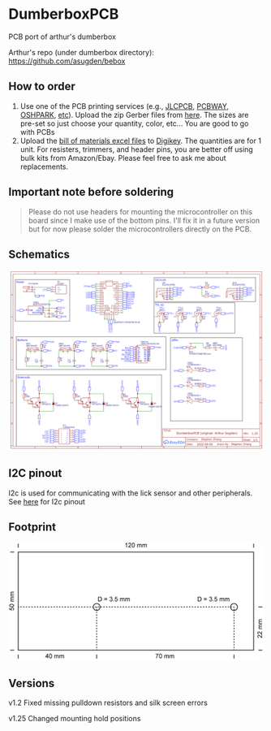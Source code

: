 # DumberboxPCB
 PCB port of arthur's dumberbox
 
 Arthur's repo (under dumberbox directory): https://github.com/asugden/bebox
 
## How to order
1. Use one of the PCB printing services (e.g., [JLCPCB](https://jlcpcb.com/), [PCBWAY](https://www.pcbway.com/), [OSHPARK](https://oshpark.com/), [etc](https://pcbshopper.com/)). Upload the zip Gerber files from [here](https://github.com/xzhang03/DumberboxPCB/tree/main/v1.2). The sizes are pre-set so just choose your quantity, color, etc... You are good to go with PCBs
2. Upload the [bill of materials excel files](https://github.com/xzhang03/DumberboxPCB/tree/main/v1.25) to [Digikey](https://www.digikey.com/en/mylists/). The quantities are for 1 unit. For resisters, trimmers, and header pins, you are better off using bulk kits from Amazon/Ebay. Please feel free to ask me about replacements.

## Important note before soldering
> Please do not use headers for mounting the microcontroller on this board since I make use of the bottom pins. I'll fix it in a future version but for now please solder the microcontrollers directly on the PCB.

## Schematics
![Schematics](https://github.com/xzhang03/DumberboxPCB/blob/main/v1.25/Schematic_DumberboxPCB_2022-09-27.png)

## I2C pinout
I2c is used for communicating with the lick sensor and other peripherals. See [here](https://github.com/xzhang03/NidaqGUI/blob/master/PCBs/I2C_notes/readme.md) for I2c pinout

## Footprint
![Footprint](https://github.com/xzhang03/DumberboxPCB/blob/main/v1.25/board_footprint.png)

## Versions
v1.2 Fixed missing pulldown resistors and silk screen errors

v1.25 Changed mounting hold positions



